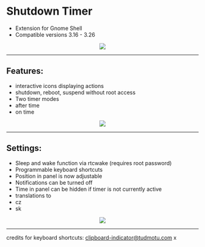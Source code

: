 # Shutdown Timer
 * Extension for Gnome Shell
 * Compatible versions 3.16 - 3.26

 <p align="center">
<img src ="https://github.com/mkrajnak/shutdown-timer-gnome-shell-extension/blob/master/screen.png?raw=true" />
 </p>

****

## Features:
 * interactive icons displaying actions
 * shutdown, reboot, suspend without root access
 * Two timer modes
  * after time
  * on time
<p align="center">
<img src ="https://github.com/mkrajnak/shutdown-timer-gnome-shell-extension/blob/master/screen1.png?raw=true" />
</p>

****

## Settings:
 * Sleep and wake function via rtcwake (requires root password)
 * Programmable keyboard shortcuts
 * Position in panel is now adjustable
 * Notifications can be turned off
 * Time in panel can be hidden if timer is not currently active
 * translations to
  * cz
  * sk

<p align="center">
<img src="https://github.com/mkrajnak/shutdown-timer-gnome-shell-extension/blob/master/screen2.png?raw=true" />
</p>

****
  credits for keyboard shortcuts:
  [clipboard-indicator@tudmotu.com](https://github.com/Tudmotu/gnome-shell-extension-clipboard-indicator)
x
